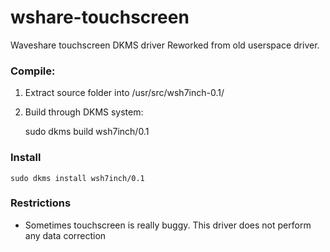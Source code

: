 # wshare-touchscreen
Waveshare touchscreen DKMS driver
Reworked from old userspace driver.

### Compile:

1. Extract source folder into /usr/src/wsh7inch-0.1/

2. Build through DKMS system:

	sudo dkms build wsh7inch/0.1

### Install

	sudo dkms install wsh7inch/0.1

### Restrictions

* Sometimes touchscreen is really buggy. This driver does not perform any data correction
